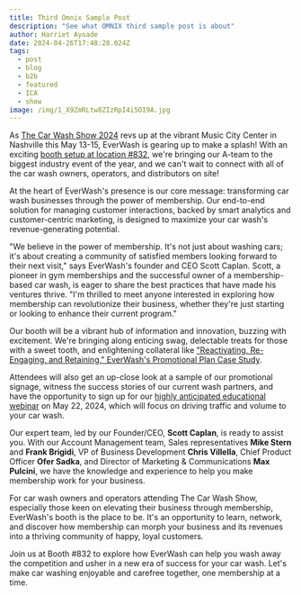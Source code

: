 ```yaml
---
title: Third Omnix Sample Post
description: "See what OMNIX third sample post is about"
author: Harriet Ayoade
date: 2024-04-26T17:48:28.024Z
tags:
  - post
  - blog
  - b2b
  - featured
  - ICA
  - show
image: /img/1_X9ZmRLtw8ZIzRpI4i5OI9A.jpg
---
```

As [The Car Wash Show 2024](https://thecarwashshow.com/) revs up at the vibrant Music City Center in Nashville this May 13-15, EverWash is gearing up to make a splash! With an exciting [booth setup at location #832](https://s23.a2zinc.net/clients/ICA/ICA2024/public/EventMap.aspx?shMode=E&ID=1339), we're bringing our A-team to the biggest industry event of the year, and we can't wait to connect with all of the car wash owners, operators, and distributors on site!

At the heart of EverWash's presence is our core message: transforming car wash businesses through the power of membership. Our end-to-end solution for managing customer interactions, backed by smart analytics and customer-centric marketing, is designed to maximize your car wash's revenue-generating potential.

"We believe in the power of membership. It's not just about washing cars; it's about creating a community of satisfied members looking forward to their next visit," says EverWash's founder and CEO Scott Caplan. Scott, a pioneer in gym memberships and the successful owner of a membership-based car wash, is eager to share the best practices that have made his ventures thrive. "I'm thrilled to meet anyone interested in exploring how membership can revolutionize their business, whether they're just starting or looking to enhance their current program."

Our booth will be a vibrant hub of information and innovation, buzzing with excitement. We're bringing along enticing swag, delectable treats for those with a sweet tooth, and enlightening collateral like ["Reactivating, Re-Engaging, and Retaining," EverWash's Promotional Plan Case Study](https://www.everwash.com/wash-owners/case-study). 

Attendees will also get an up-close look at a sample of our promotional signage, witness the success stories of our current wash partners, and have the opportunity to sign up for our [highly anticipated educational webinar](https://us06web.zoom.us/webinar/register/WN_FXFpOSZFR22bk6AX8Ft9kg) on May 22, 2024, which will focus on driving traffic and volume to your car wash.

Our expert team, led by our Founder/CEO, **Scott Caplan**, is ready to assist you. With our Account Management team, Sales representatives **Mike Stern** and **Frank Brigidi**, VP of Business Development **Chris Villella**, Chief Product Officer **Ofer Sadka**, and Director of Marketing & Communications **Max Pulcini**, we have the knowledge and experience to help you make membership work for your business.

For car wash owners and operators attending The Car Wash Show, especially those keen on elevating their business through membership, EverWash's booth is the place to be. It's an opportunity to learn, network, and discover how membership can morph your business and its revenues into a thriving community of happy, loyal customers.

Join us at Booth #832 to explore how EverWash can help you wash away the competition and usher in a new era of success for your car wash. Let's make car washing enjoyable and carefree together, one membership at a time.
